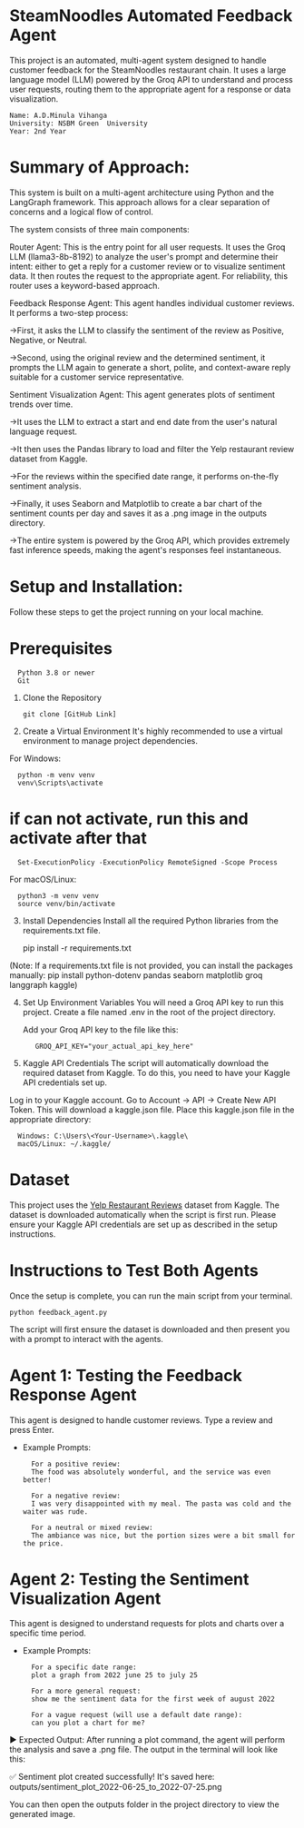 # SteamNoodles Automated Feedback Agent

This project is an automated, multi-agent system designed to handle customer feedback for the SteamNoodles restaurant chain. It uses a large language model (LLM) powered by the Groq API to understand and process user requests, routing them to the appropriate agent for a response or data visualization.

    Name: A.D.Minula Vihanga
    University: NSBM Green  University
    Year: 2nd Year

# Summary of Approach:

This system is built on a multi-agent architecture using Python and the LangGraph framework. This approach allows for a clear separation of concerns and a logical flow of control.

The system consists of three main components:

Router Agent: This is the entry point for all user requests. It uses the Groq LLM (llama3-8b-8192) to analyze the user's prompt and determine their intent: either to get a reply for a customer review or to visualize sentiment data. It then routes the request to the appropriate agent. For reliability, this router uses a keyword-based approach.

Feedback Response Agent: This agent handles individual customer reviews. It performs a two-step process:

->First, it asks the LLM to classify the sentiment of the review as Positive, Negative, or Neutral.

->Second, using the original review and the determined sentiment, it prompts the LLM again to generate a short, polite, and context-aware reply suitable for a customer service representative.

Sentiment Visualization Agent: This agent generates plots of sentiment trends over time.

->It uses the LLM to extract a start and end date from the user's natural language request.

->It then uses the Pandas library to load and filter the Yelp restaurant review dataset from Kaggle.

->For the reviews within the specified date range, it performs on-the-fly sentiment analysis.

->Finally, it uses Seaborn and Matplotlib to create a bar chart of the sentiment counts per day and saves it as a .png image in the outputs directory.

->The entire system is powered by the Groq API, which provides extremely fast inference speeds, making the agent's responses feel instantaneous.


# Setup and Installation:
Follow these steps to get the project running on your local machine.

# Prerequisites
      Python 3.8 or newer
      Git

1. Clone the Repository
   
       git clone [GitHub Link]

2. Create a Virtual Environment
  It's highly recommended to use a virtual environment to manage project dependencies.

  For Windows:
    
      python -m venv venv
      venv\Scripts\activate

  # if can not activate, run this and activate after that
    
      Set-ExecutionPolicy -ExecutionPolicy RemoteSigned -Scope Process

  For macOS/Linux:
    
      python3 -m venv venv
      source venv/bin/activate

3. Install Dependencies
  Install all the required Python libraries from the requirements.txt file.

      pip install -r requirements.txt

(Note: If a requirements.txt file is not provided, you can install the packages manually: pip install python-dotenv pandas seaborn matplotlib groq langgraph kaggle)

4. Set Up Environment Variables
  You will need a Groq API key to run this project.
  Create a file named .env in the root of the project directory.

   Add your Groq API key to the file like this:

          GROQ_API_KEY="your_actual_api_key_here"

5. Kaggle API Credentials
  The script will automatically download the required dataset from Kaggle. To do this, you need to have your Kaggle API credentials set up.

  Log in to your Kaggle account.
  Go to Account -> API -> Create New API Token. This will download a kaggle.json file.
  Place this kaggle.json file in the appropriate directory:

      Windows: C:\Users\<Your-Username>\.kaggle\
      macOS/Linux: ~/.kaggle/

# Dataset

This project uses the [Yelp Restaurant Reviews](https://www.kaggle.com/datasets/farukalam/yelp-restaurant-reviews) dataset from Kaggle.
The dataset is downloaded automatically when the script is first run. Please ensure your Kaggle API credentials are set up as described in the setup instructions.

# Instructions to Test Both Agents
Once the setup is complete, you can run the main script from your terminal.

    python feedback_agent.py

The script will first ensure the dataset is downloaded and then present you with a prompt to interact with the agents.

# Agent 1: Testing the Feedback Response Agent
This agent is designed to handle customer reviews. Type a review and press Enter.

* Example Prompts:

        For a positive review:
        The food was absolutely wonderful, and the service was even better!

        For a negative review:
        I was very disappointed with my meal. The pasta was cold and the waiter was rude.

        For a neutral or mixed review:
        The ambiance was nice, but the portion sizes were a bit small for the price.

# Agent 2: Testing the Sentiment Visualization Agent
This agent is designed to understand requests for plots and charts over a specific time period.

* Example Prompts:

        For a specific date range:
        plot a graph from 2022 june 25 to july 25

        For a more general request:
        show me the sentiment data for the first week of august 2022

        For a vague request (will use a default date range):
        can you plot a chart for me?

▶ Expected Output:
After running a plot command, the agent will perform the analysis and save a .png file. The output in the terminal will look like this:

✅ Sentiment plot created successfully! It's saved here: outputs/sentiment_plot_2022-06-25_to_2022-07-25.png

You can then open the outputs folder in the project directory to view the generated image.
